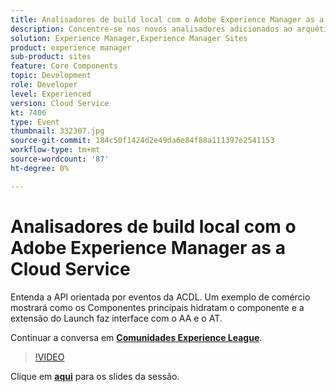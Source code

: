 ```yaml
---
title: Analisadores de build local com o Adobe Experience Manager as a Cloud Service
description: Concentre-se nos novos analisadores adicionados ao arquétipo AEM, permitindo reproduzir localmente validações que serão feitas nos pipelines de implantação do Cloud Manager.
solution: Experience Manager,Experience Manager Sites
product: experience manager
sub-product: sites
feature: Core Components
topic: Development
role: Developer
level: Experienced
version: Cloud Service
kt: 7406
type: Event
thumbnail: 332307.jpg
source-git-commit: 184c50f1424d2e49da6e84f88a111397e2541153
workflow-type: tm+mt
source-wordcount: '87'
ht-degree: 0%

---
```



# Analisadores de build local com o Adobe Experience Manager as a Cloud Service

Entenda a API orientada por eventos da ACDL. Um exemplo de comércio mostrará como os Componentes principais hidratam o componente e a extensão do Launch faz interface com o AA e o AT.

Continuar a conversa em **[Comunidades Experience League](http://adobe.ly/36Yd3v6)**.

>[!VIDEO](https://video.tv.adobe.com/v/332307/?quality=12&learn=on&hidetitle=true)

Clique em **[aqui](/help/adobe-developers-live/assets/local-build-analyzers-aemcs.pdf)** para os slides da sessão.
